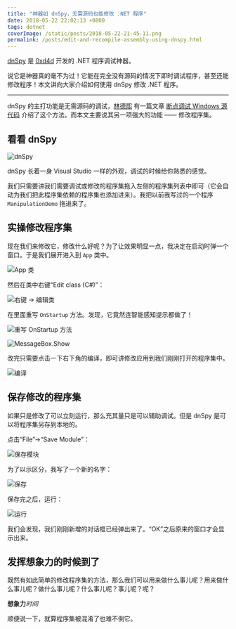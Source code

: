```yaml
---
title: "神器如 dnSpy，无需源码也能修改 .NET 程序"
date: 2018-05-22 22:02:13 +0800
tags: dotnet
coverImage: /static/posts/2018-05-22-21-45-11.png
permalink: /posts/edit-and-recompile-assembly-using-dnspy.html
---
```


[dnSpy](https://github.com/0xd4d/dnSpy) 是 [0xd4d](https://github.com/0xd4d) 开发的 .NET 程序调试神器。

说它是神器真的毫不为过！它能在完全没有源码的情况下即时调试程序，甚至还能修改程序！本文讲向大家介绍如何使用 dnSpy 修改 .NET 程序。

---

dnSpy 的主打功能是无需源码的调试，[林德熙](https://blog.lindexi.com/) 有一篇文章 [断点调试 Windows 源代码](https://blog.lindexi.com/post/%E6%96%AD%E7%82%B9%E8%B0%83%E8%AF%95-Windows-%E6%BA%90%E4%BB%A3%E7%A0%81.html) 介绍了这个方法。而本文主要说其另一项强大的功能 —— 修改程序集。

<div id="toc"></div>

## 看看 dnSpy

![dnSpy](/static/posts/2018-05-22-21-45-11.png)

dnSpy 长着一身 Visual Studio 一样的外观，调试的时候给你熟悉的感觉。

我们只需要讲我们需要调试或修改的程序集拖入左侧的程序集列表中即可（它会自动为我们把此程序集依赖的程序集也添加进来）。我把以前我写过的一个程序 `ManipulationDemo` 拖进来了。

## 实操修改程序集

现在我们来修改它，修改什么好呢？为了让效果明显一点，我决定在启动时弹一个窗口。于是我们展开进入到 `App` 类中。

![App 类](/static/posts/2018-05-22-21-48-55.png)

然后在类中右键“Edit class (C#)”：

![右键 -> 编辑类](/static/posts/2018-05-22-21-50-05.png)

在里面重写 `OnStartup` 方法。发现，它竟然连智能感知提示都做了！

![重写 OnStartup 方法](/static/posts/2018-05-22-21-51-37.png)

![MessageBox.Show](/static/posts/2018-05-22-21-52-52.png)

改完只需要点击一下右下角的编译，即可讲修改应用到我们刚刚打开的程序集中。

![编译](/static/posts/2018-05-22-21-53-43.png)

## 保存修改的程序集

如果只是修改了可以立刻运行，那么充其量只是可以辅助调试。但是 dnSpy 是可以将程序集另存到本地的。

点击“File”->“Save Module”：

![保存模块](/static/posts/2018-05-22-21-56-00.png)

为了以示区分，我写了一个新的名字：

![保存](/static/posts/2018-05-22-21-56-51.png)

保存完之后，运行：

![运行](/static/posts/2018-05-22-21-59-53.png)

我们会发现，我们刚刚新增的对话框已经弹出来了。“OK”之后原来的窗口才会显示出来。

## 发挥想象力的时候到了

既然有如此简单的修改程序集的方法，那么我们可以用来做什么事儿呢？用来做什么事儿呢？做什么事儿呢？什么事儿呢？事儿呢？呢？

**想象力***时间*

顺便说一下，就算程序集被混淆了也难不倒它。


